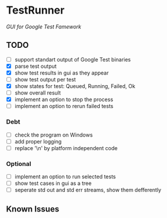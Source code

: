 # TestRunner
_GUI for Google Test Famework_

## TODO
 - [ ] support standart output of Google Test binaries
  - [x] parse test output
  - [x] show test results in gui as they appear
  - [ ] show test output per test
 - [x] show states for test: Queued, Running, Failed, Ok
 - [ ] show overall result
 - [x] implement an option to stop the process
 - [ ] implement an option to rerun failed tests

### Debt
 - [ ] check the program on Windows
 - [ ] add proper logging
 - [ ] replace '\n' by platform independent code

### Optional
 - [ ] implement an option to run selected tests
 - [ ] show test cases in gui as a tree
 - [ ] seperate std out and std err streams, show them defferently

## Known Issues


